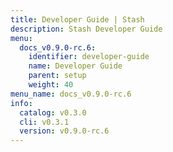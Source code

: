 ```yaml
---
title: Developer Guide | Stash
description: Stash Developer Guide
menu:
  docs_v0.9.0-rc.6:
    identifier: developer-guide
    name: Developer Guide
    parent: setup
    weight: 40
menu_name: docs_v0.9.0-rc.6
info:
  catalog: v0.3.0
  cli: v0.3.1
  version: v0.9.0-rc.6
---
```


